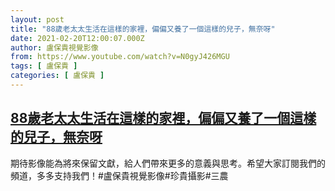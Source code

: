 ```yaml
---
layout: post
title: "88歲老太太生活在這樣的家裡，偏偏又養了一個這樣的兒子，無奈呀"
date: 2021-02-20T12:00:07.000Z
author: 盧保貴視覺影像
from: https://www.youtube.com/watch?v=N0gyJ426MGU
tags: [ 盧保貴 ]
categories: [ 盧保貴 ]
---
```

<!--1613822407000-->
[88歲老太太生活在這樣的家裡，偏偏又養了一個這樣的兒子，無奈呀](https://www.youtube.com/watch?v=N0gyJ426MGU)
------

<div>
期待影像能為將來保留文獻，給人們帶來更多的意義與思考。希望大家訂閱我們的頻道，多多支持我們！#盧保貴視覺影像#珍貴攝影#三農
</div>
